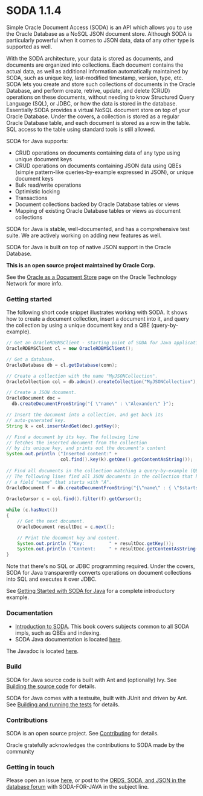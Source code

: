 # SODA 1.1.4
Simple Oracle Document Access (SODA) is an API which allows you to use the Oracle Database as a NoSQL JSON document store. Although SODA is particularly powerful when it comes to JSON data, data of any other type is supported as well.

With the SODA architecture, your data is stored as documents, and documents are organized into collections. Each document contains the actual data, as well as additional information automatically maintained by SODA, such as unique key, last-modified timestamp, version, type, etc. SODA lets you create and store such collections of documents in the Oracle Database, and perform create, retrive, update, and delete (CRUD) operations on these documents, without needing to know Structured Query Language (SQL), or JDBC, or how the data is stored in the database. Essentially SODA provides a virtual NoSQL document store on top of your Oracle Database. Under the covers, a collection is stored as a regular Oracle Database table, and each document is stored as a row in the table. SQL access to the table using standard tools is still allowed. 

SODA for Java supports:

* CRUD operations on documents containing data of any type using unique document keys
* CRUD operations on documents containing JSON data using QBEs (simple pattern-like queries-by-example expressed in JSON), or unique document keys
* Bulk read/write operations
* Optimistic locking
* Transactions
* Document collections backed by Oracle Database tables or views
* Mapping of existing Oracle Database tables or views as document collections

SODA for Java is stable, well-documented, and has a comprehensive test suite. We are actively working on adding new features as well.

SODA for Java is built on top of native JSON support in the Oracle Database.

**This is an open source project maintained by Oracle Corp.**

See the [Oracle as a Document Store](http://www.oracle.com/technetwork/database/application-development/oracle-document-store/index.html) page on the Oracle Technology Network for more info.

### Getting started

The following short code snippet illustrates working with SODA. It shows how to create a document collection, insert a document into it, and query the collection by using a unique document key and a QBE (query-by-example).

```java        
// Get an OracleRDBMSClient - starting point of SODA for Java application.
OracleRDBMSClient cl = new OracleRDBMSClient();

// Get a database.
OracleDatabase db = cl.getDatabase(conn);

// Create a collection with the name "MyJSONCollection".
OracleCollection col = db.admin().createCollection("MyJSONCollection");

// Create a JSON document.
OracleDocument doc =
  db.createDocumentFromString("{ \"name\" : \"Alexander\" }");

// Insert the document into a collection, and get back its
// auto-generated key.
String k = col.insertAndGet(doc).getKey();

// Find a document by its key. The following line
// fetches the inserted document from the collection
// by its unique key, and prints out the document's content
System.out.println ("Inserted content:" + 
                    col.find().key(k).getOne().getContentAsString());
                    
// Find all documents in the collection matching a query-by-example (QBE).
// The following lines find all JSON documents in the collection that have 
// a field "name" that starts with "A".
OracleDocument f = db.createDocumentFromString("{\"name\" : { \"$startsWith\" : \"A\" }}");
                       
OracleCursor c = col.find().filter(f).getCursor();

while (c.hasNext())
{
    // Get the next document.
    OracleDocument resultDoc = c.next();

    // Print the document key and content.
    System.out.println ("Key:         " + resultDoc.getKey());
    System.out.println ("Content:     " + resultDoc.getContentAsString());
}
```

Note that there's no SQL or JDBC programming required. Under the covers, SODA for Java transparently converts operations on document collections into SQL and executes it over JDBC.

See [Getting Started with SODA for Java](https://github.com/oracle/soda-for-java/blob/master/doc/Getting-started-example.md) for a complete introductory example.

### Documentation

* [Introduction to SODA](https://docs.oracle.com/en/database/oracle/oracle-database/18/adsdi/). This book covers subjects common to all SODA impls, such as QBEs and indexing.
* SODA Java documentation is located [here](https://docs.oracle.com/en/database/oracle/simple-oracle-document-access/java-1/adsda/).

The Javadoc is located [here](http://oracle.github.io/soda-for-java).

### Build

SODA for Java source code is built with Ant and (optionally) Ivy. See [Building the source code](https://github.com/oracle/soda-for-java/blob/master/doc/Building-source-code.md) for
details. 

SODA for Java comes with a testsuite, built with JUnit and driven by Ant. See [Building and running the tests](https://github.com/oracle/soda-for-java/blob/master/doc/Building-and-running-tests.md) for details.

### Contributions

SODA is an open source project. See [Contributing](https://github.com/oracle/soda-for-java/blob/master/CONTRIBUTING.md) for details.

Oracle gratefully acknowledges the contributions to SODA made by the community

### Getting in touch

Please open an issue [here](https://github.com/oracle/soda-for-java/issues), or post to the [ORDS, SODA, and JSON in the database forum](https://community.oracle.com/community/database/developer-tools/oracle_rest_data_services/) with SODA-FOR-JAVA in the subject line.
